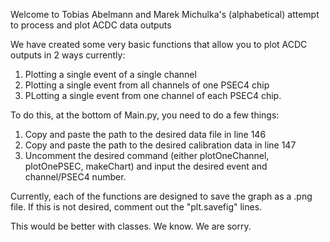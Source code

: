 Welcome to Tobias Abelmann and Marek Michulka's (alphabetical) attempt to process and plot ACDC data outputs

We have created some very basic functions that allow you to plot ACDC outputs in 2 ways currently: 
1. Plotting a single event of a single channel
2. Plotting a single event from all channels of one PSEC4 chip
3. PLotting a single event from one channel of each PSEC4 chip.

To do this, at the bottom of Main.py, you need to do a few things:
1. Copy and paste the path to the desired data file in line 146
2. Copy and paste the path to the desired calibration data in line 147
3. Uncomment the desired command (either plotOneChannel, plotOnePSEC, makeChart) and input the desired event and channel/PSEC4 number. 

Currently, each of the functions are designed to save the graph as a .png file. If this is not desired, comment out the "plt.savefig" lines.

This would be better with classes. We know. We are sorry.

